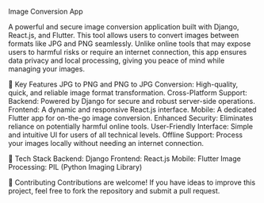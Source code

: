 

Image Conversion App

A powerful and secure image conversion application built with Django, React.js, and Flutter. This tool allows users to convert images between formats like JPG and PNG seamlessly. Unlike online tools that may expose users to harmful risks or require an internet connection, this app ensures data privacy and local processing, giving you peace of mind while managing your images.

🌟 Key Features
JPG to PNG and PNG to JPG Conversion: High-quality, quick, and reliable image format transformation.
Cross-Platform Support:
Backend: Powered by Django for secure and robust server-side operations.
Frontend: A dynamic and responsive React.js interface.
Mobile: A dedicated Flutter app for on-the-go image conversion.
Enhanced Security: Eliminates reliance on potentially harmful online tools.
User-Friendly Interface: Simple and intuitive UI for users of all technical levels.
Offline Support: Process your images locally without needing an internet connection.

🔧 Tech Stack
Backend: Django
Frontend: React.js
Mobile: Flutter
Image Processing: PIL (Python Imaging Library)

🤝 Contributing
Contributions are welcome! If you have ideas to improve this project, feel free to fork the repository and submit a pull request.


